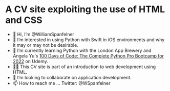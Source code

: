 # A CV site exploiting the use of HTML and CSS
- 👋 Hi, I’m @WilliamSpanfelner
- 👀 I’m interested in using Python with Swift in iOS environments and why it may or may not be desirable.
- 🌱 I’m currently learning Python with the London App Brewery and Angela Yu's [100 Days of Code: 
The Complete Python Pro Bootcamp for 2022](https://www.udemy.com/course/100-days-of-code/) on Udemy.  
- 🧑‍💻 This CV site is part of an introduction to web development using HTML.
- 💞️ I’m looking to collaborate on application development.
- 📫 How to reach me ... Twitter: @WSpanfelner